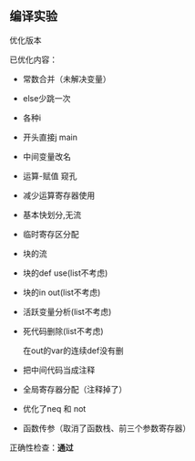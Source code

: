 ## 编译实验

优化版本

已优化内容：

* 常数合并（未解决变量）

* else少跳一次

* 各种i

* 开头直接j main

* 中间变量改名

* 运算-赋值 窥孔

* 减少运算寄存器使用

* 基本快划分,无流

* 临时寄存区分配

* 块的流

* 块的def use(list不考虑)

* 块的in out(list不考虑)

* 活跃变量分析(list不考虑)

* 死代码删除(list不考虑)

  在out的var的连续def没有删
  
* 把中间代码当成注释

* 全局寄存器分配（注释掉了）

* 优化了neq 和 not

* 函数传参（取消了函数栈、前三个参数寄存器）



正确性检查：**通过**
